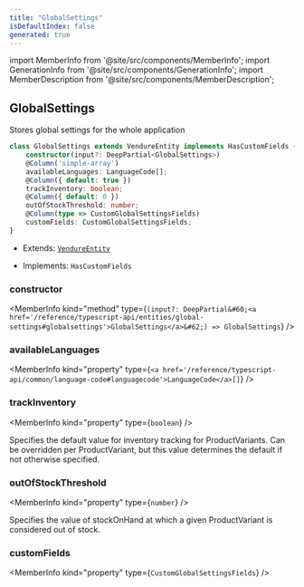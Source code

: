 ```yaml
---
title: "GlobalSettings"
isDefaultIndex: false
generated: true
---
```

<!-- This file was generated from the Vendure source. Do not modify. Instead, re-run the "docs:build" script -->
import MemberInfo from '@site/src/components/MemberInfo';
import GenerationInfo from '@site/src/components/GenerationInfo';
import MemberDescription from '@site/src/components/MemberDescription';


## GlobalSettings

<GenerationInfo sourceFile="packages/core/src/entity/global-settings/global-settings.entity.ts" sourceLine="14" packageName="@vendure/core" />

Stores global settings for the whole application

```ts title="Signature"
class GlobalSettings extends VendureEntity implements HasCustomFields {
    constructor(input?: DeepPartial<GlobalSettings>)
    @Column('simple-array')
    availableLanguages: LanguageCode[];
    @Column({ default: true })
    trackInventory: boolean;
    @Column({ default: 0 })
    outOfStockThreshold: number;
    @Column(type => CustomGlobalSettingsFields)
    customFields: CustomGlobalSettingsFields;
}
```
* Extends: <code><a href='/reference/typescript-api/entities/vendure-entity#vendureentity'>VendureEntity</a></code>


* Implements: <code>HasCustomFields</code>



<div className="members-wrapper">

### constructor

<MemberInfo kind="method" type={`(input?: DeepPartial&#60;<a href='/reference/typescript-api/entities/global-settings#globalsettings'>GlobalSettings</a>&#62;) => GlobalSettings`}   />


### availableLanguages

<MemberInfo kind="property" type={`<a href='/reference/typescript-api/common/language-code#languagecode'>LanguageCode</a>[]`}   />


### trackInventory

<MemberInfo kind="property" type={`boolean`}   />

Specifies the default value for inventory tracking for ProductVariants.
Can be overridden per ProductVariant, but this value determines the default
if not otherwise specified.
### outOfStockThreshold

<MemberInfo kind="property" type={`number`}   />

Specifies the value of stockOnHand at which a given ProductVariant is considered
out of stock.
### customFields

<MemberInfo kind="property" type={`CustomGlobalSettingsFields`}   />




</div>
